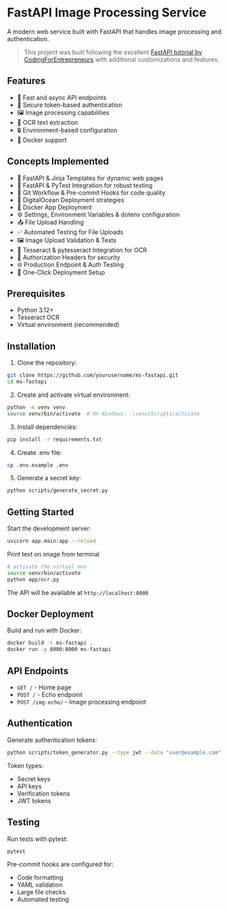 # FastAPI Image Processing Service

A modern web service built with FastAPI that handles image processing and authentication.

> This project was built following the excellent [FastAPI tutorial by CodingForEntrepreneurs](https://www.youtube.com/watch?v=JxH7cdDCFwE) with additional customizations and features.

## Features

- 🚀 Fast and async API endpoints
- 🔐 Secure token-based authentication
- 🖼️ Image processing capabilities
- 📝 OCR text extraction
- 🔒 Environment-based configuration
- 🐋 Docker support

## Concepts Implemented

- 🎨 FastAPI & Jinja Templates for dynamic web pages
- 🧪 FastAPI & PyTest Integration for robust testing
- 🔄 Git Workflow & Pre-commit Hooks for code quality
- 🚀 DigitalOcean Deployment strategies
- 🐳 Docker App Deployment
- ⚙️ Settings, Environment Variables & dotenv configuration
- 📤 File Upload Handling
- ✅ Automated Testing for File Uploads
- 🖼️ Image Upload Validation & Tests
- 📝 Tesseract & pytesseract Integration for OCR
- 🔐 Authorization Headers for security
- 🌐 Production Endpoint & Auth Testing
- 🎯 One-Click Deployment Setup

## Prerequisites

- Python 3.12+
- Tesseract OCR
- Virtual environment (recommended)

## Installation

1. Clone the repository:
```bash
git clone https://github.com/yourusername/ms-fastapi.git
cd ms-fastapi
```

2. Create and activate virtual environment:
```bash
python -m venv venv
source venv/bin/activate  # On Windows: .\venv\Scripts\activate
```

3. Install dependencies:
```bash
pip install -r requirements.txt
```

4. Create .env file:
```bash
cp .env.example .env
```

5. Generate a secret key:
```bash
python scripts/generate_secret.py
```

## Getting Started

Start the development server:
```bash
uvicorn app.main:app --reload
```

Print text on image from terminal
```bash
# activate the virtual env
source venv/bin/activate
python app/ocr.py
```

The API will be available at `http://localhost:8000`

## Docker Deployment

Build and run with Docker:
```bash
docker build -t ms-fastapi .
docker run -p 8000:8000 ms-fastapi
```

## API Endpoints

- `GET /` - Home page
- `POST /` - Echo endpoint
- `POST /img-echo/` - Image processing endpoint

## Authentication

Generate authentication tokens:
```bash
python scripts/token_generator.py --type jwt --data "user@example.com" --secret-key "your-secret" --expires 30
```

Token types:
- Secret keys
- API keys
- Verification tokens
- JWT tokens

## Testing

Run tests with pytest:
```bash
pytest
```

Pre-commit hooks are configured for:
- Code formatting
- YAML validation
- Large file checks
- Automated testing
